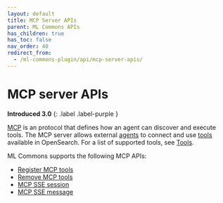 ```yaml
---
layout: default
title: MCP Server APIs
parent: ML Commons APIs
has_children: true
has_toc: false
nav_order: 40
redirect_from: 
  - /ml-commons-plugin/api/mcp-server-apis/
---
```


# MCP server APIs
**Introduced 3.0**
{: .label .label-purple }

[MCP](https://modelcontextprotocol.io/introduction) is an protocol that defines how an agent can discover and execute tools. The MCP server allows external [agents]({{site.url}}{{site.baseurl}}/ml-commons-plugin/agents-tools/#agents) to connect and use [tools]({{site.url}}{{site.baseurl}}/ml-commons-plugin/agents-tools/tools/) available in OpenSearch. For a list of supported tools, see [Tools]({{site.url}}{{site.baseurl}}/ml-commons-plugin/agents-tools/tools/).

ML Commons supports the following MCP APIs:

- [Register MCP tools]({{site.url}}{{site.baseurl}}/ml-commons-plugin/api/mcp-server-apis/register-mcp-tools/)
- [Remove MCP tools]({{site.url}}{{site.baseurl}}/ml-commons-plugin/api/mcp-server-apis/remove-mcp-tools/)
- [MCP SSE session]({{site.url}}{{site.baseurl}}/ml-commons-plugin/api/mcp-server-apis/sse-session/)
- [MCP SSE message]({{site.url}}{{site.baseurl}}/ml-commons-plugin/api/mcp-server-apis/sse-message/)